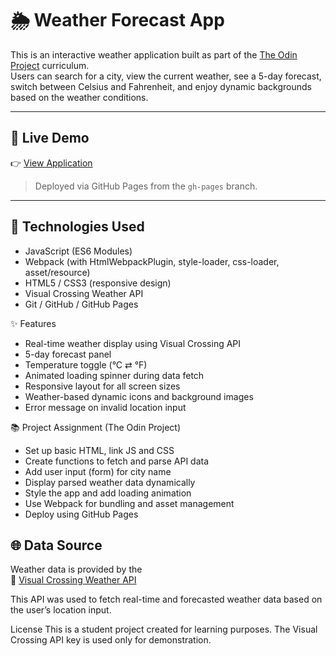 # 🌦 Weather Forecast App

This is an interactive weather application built as part of the [The Odin Project](https://www.theodinproject.com/) curriculum.  
Users can search for a city, view the current weather, see a 5-day forecast, switch between Celsius and Fahrenheit, and enjoy dynamic backgrounds based on the weather conditions.

---
## 🚀 Live Demo

👉 [View Application](https://taurus-essen.github.io/wettervorhersage/)  
> Deployed via GitHub Pages from the `gh-pages` branch.

---

## 🔧 Technologies Used

- JavaScript (ES6 Modules)
- Webpack (with HtmlWebpackPlugin, style-loader, css-loader, asset/resource)
- HTML5 / CSS3 (responsive design)
- Visual Crossing Weather API
- Git / GitHub / GitHub Pages

✨ Features
- Real-time weather display using Visual Crossing API
- 5-day forecast panel
- Temperature toggle (°C ⇄ °F)
- Animated loading spinner during data fetch
- Responsive layout for all screen sizes
- Weather-based dynamic icons and background images
- Error message on invalid location input

📚 Project Assignment (The Odin Project)
- Set up basic HTML, link JS and CSS
- Create functions to fetch and parse API data
- Add user input (form) for city name
- Display parsed weather data dynamically
- Style the app and add loading animation
- Use Webpack for bundling and asset management
- Deploy using GitHub Pages

## 🌐 Data Source

Weather data is provided by the  
🔗 [Visual Crossing Weather API](https://www.visualcrossing.com/weather-data-editions)

This API was used to fetch real-time and forecasted weather data based on the user’s location input.


 License
This is a student project created for learning purposes.
The Visual Crossing API key is used only for demonstration.
